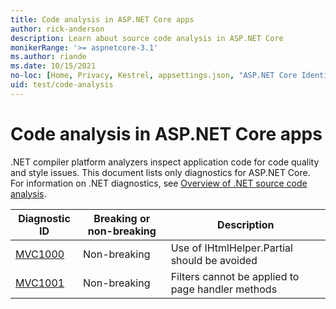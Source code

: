 ```yaml
---
title: Code analysis in ASP.NET Core apps
author: rick-anderson
description: Learn about source code analysis in ASP.NET Core 
monikerRange: '>= aspnetcore-3.1'
ms.author: riande
ms.date: 10/15/2021
no-loc: [Home, Privacy, Kestrel, appsettings.json, "ASP.NET Core Identity", cookie, Cookie, Blazor, "Blazor Server", "Blazor WebAssembly", "Identity", "Let's Encrypt", Razor, SignalR]
uid: test/code-analysis
---
```

# Code analysis in ASP.NET Core apps

.NET compiler platform analyzers inspect application code for code quality and style issues. This document lists only diagnostics for ASP.NET Core. For information on .NET diagnostics, see [Overview of .NET source code analysis](/dotnet/fundamentals/code-analysis/overview).

| Diagnostic ID | Breaking or non-breaking | Description |
| - | - | - |
| [MVC1000](xref:test/code-analysis/mvc1000) | Non-breaking | Use of IHtmlHelper.Partial should be avoided |
| [MVC1001](xref:test/code-analysis/mvc1001) | Non-breaking | Filters cannot be applied to page handler methods |
 
